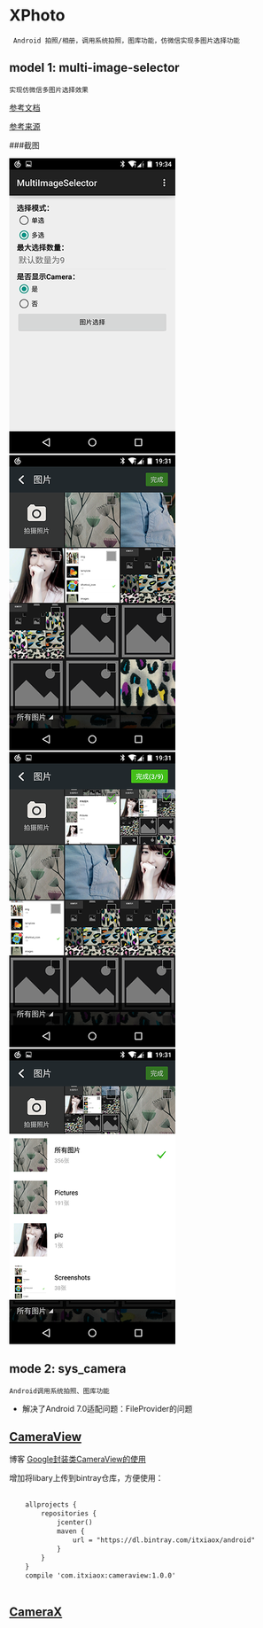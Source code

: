 # XPhoto 
     Android 拍照/相册，调用系统拍照，图库功能，仿微信实现多图片选择功能
## model 1: multi-image-selector
    实现仿微信多图片选择效果
[参考文档](README_zh.md)

[参考来源](https://github.com/lovetuzitong/MultiImageSelector)

###截图

![Example1](art/example_1.png) ![Select1](art/select_1.png) ![Select2](art/select_2.png) ![Select3](art/select_3.png)
## mode 2: sys_camera
    

	
	Android调用系统拍照、图库功能
   * 解决了Android 7.0适配问题：FileProvider的问题
   
## [CameraView](https://github.com/itxiaox/cameraview)


博客 [Google封装类CameraView的使用](https://www.jianshu.com/p/eb095f925ef4)

增加将libary上传到bintray仓库，方便使用：

```

	allprojects {
		repositories {
			jcenter()
			maven {
				url = "https://dl.bintray.com/itxiaox/android"
			}
		}
	}
	compile 'com.itxiaox:cameraview:1.0.0'
	
```


## [CameraX](https://developer.android.com/training/camerax?hl=zh-CN)
